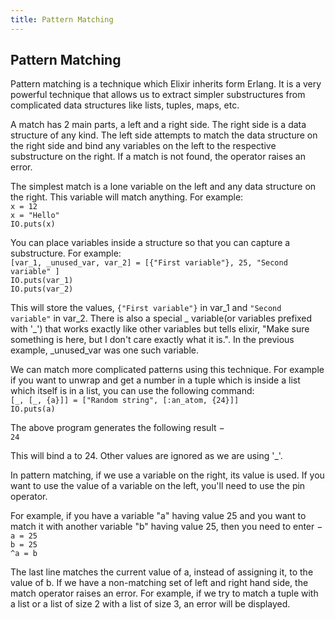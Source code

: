```yaml
---
title: Pattern Matching
---
```

## Pattern Matching

Pattern matching is a technique which Elixir inherits form Erlang. It is a very powerful technique that allows us to extract simpler substructures from complicated data structures like lists, tuples, maps, etc.

A match has 2 main parts, a left and a right side. The right side is a data structure of any kind. The left side attempts to match the data structure on the right side and bind any variables on the left to the respective substructure on the right. If a match is not found, the operator raises an error.

The simplest match is a lone variable on the left and any data structure on the right. This variable will match anything. For example:    
`x = 12`    
`x = "Hello"`  
`IO.puts(x)`    

You can place variables inside a structure so that you can capture a substructure. For example:  
`[var_1, _unused_var, var_2] = [{"First variable"}, 25, "Second variable" ]`  
`IO.puts(var_1)`  
`IO.puts(var_2)`  

This will store the values, `{"First variable"}` in var_1 and `"Second variable"` in var_2. There is also a special _ variable(or variables prefixed with '_') that works exactly like other variables but tells elixir, "Make sure something is here, but I don't care exactly what it is.". In the previous example, _unused_var was one such variable.

We can match more complicated patterns using this technique. For example if you want to unwrap and get a number in a tuple which is inside a list which itself is in a list, you can use the following command:  
`[_, [_, {a}]] = ["Random string", [:an_atom, {24}]]`  
`IO.puts(a)`  

The above program generates the following result −  
`24`

This will bind a to 24. Other values are ignored as we are using '_'.

In pattern matching, if we use a variable on the right, its value is used. If you want to use the value of a variable on the left, you'll need to use the pin operator.

For example, if you have a variable "a" having value 25 and you want to match it with another variable "b" having value 25, then you need to enter −  
`a = 25`  
`b = 25`  
`^a = b`  

The last line matches the current value of a, instead of assigning it, to the value of b. If we have a non-matching set of left and right hand side, the match operator raises an error. For example, if we try to match a tuple with a list or a list of size 2 with a list of size 3, an error will be displayed.
